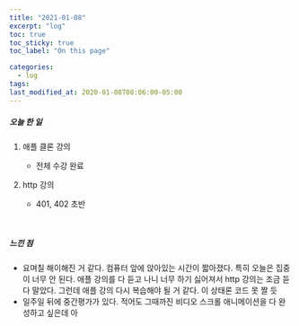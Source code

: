 ```yaml
---
title: "2021-01-08"
excerpt: "log"
toc: true
toc_sticky: true
toc_label: "On this page"

categories:
  - log
tags:
last_modified_at: 2020-01-08T08:06:00-05:00
---
```


##### 오늘 한 일

1. 애플 클론 강의

   - 전체 수강 완료

2. http 강의
   - 401, 402 초반

<br />

##### 느낀 점

- 요며칠 해이해진 거 같다. 컴퓨터 앞에 앉아있는 시간이 짧아졌다. 특히 오늘은 집중이 너무 안 된다. 애플 강의를 다 듣고 나니 너무 하기 싫어져서 http 강의는 조금 듣다 말았다. 그런데 애플 강의 다시 복습해야 될 거 같다. 이 상태론 코드 못 짤 듯
- 일주일 뒤에 중간평가가 있다. 적어도 그때까진 비디오 스크롤 애니메이션을 다 완성하고 싶은데 아

<br />
